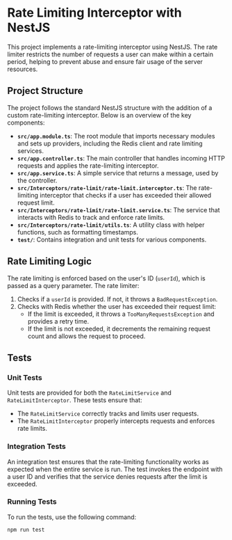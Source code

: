 # Rate Limiting Interceptor with NestJS

This project implements a rate-limiting interceptor using NestJS. The rate limiter restricts the number of requests a user can make within a certain period, helping to prevent abuse and ensure fair usage of the server resources.

## Project Structure

The project follows the standard NestJS structure with the addition of a custom rate-limiting interceptor. Below is an overview of the key components:

- **`src/app.module.ts`**: The root module that imports necessary modules and sets up providers, including the Redis client and rate limiting services.
- **`src/app.controller.ts`**: The main controller that handles incoming HTTP requests and applies the rate-limiting interceptor.
- **`src/app.service.ts`**: A simple service that returns a message, used by the controller.
- **`src/Interceptors/rate-limit/rate-limit.interceptor.ts`**: The rate-limiting interceptor that checks if a user has exceeded their allowed request limit.
- **`src/Interceptors/rate-limit/rate-limit.service.ts`**: The service that interacts with Redis to track and enforce rate limits.
- **`src/Interceptors/rate-limit/utils.ts`**: A utility class with helper functions, such as formatting timestamps.
- **`test/`**: Contains integration and unit tests for various components.

## Rate Limiting Logic

The rate limiting is enforced based on the user's ID (`userId`), which is passed as a query parameter. The rate limiter:

1. Checks if a `userId` is provided. If not, it throws a `BadRequestException`.
2. Checks with Redis whether the user has exceeded their request limit:
   - If the limit is exceeded, it throws a `TooManyRequestsException` and provides a retry time.
   - If the limit is not exceeded, it decrements the remaining request count and allows the request to proceed.

## Tests

### Unit Tests

Unit tests are provided for both the `RateLimitService` and `RateLimitInterceptor`. These tests ensure that:

- The `RateLimitService` correctly tracks and limits user requests.
- The `RateLimitInterceptor` properly intercepts requests and enforces rate limits.

### Integration Tests

An integration test ensures that the rate-limiting functionality works as expected when the entire service is run. The test invokes the endpoint with a user ID and verifies that the service denies requests after the limit is exceeded.

### Running Tests

To run the tests, use the following command:

```bash
npm run test
```
